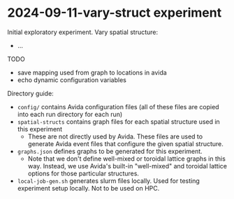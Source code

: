 # 2024-09-11-vary-struct experiment

Initial exploratory experiment. Vary spatial structure:

- ...

TODO

- save mapping used from graph to locations in avida
- echo dynamic configuration variables

Directory guide:

- `config/` contains Avida configuration files (all of these files are copied into each run directory for each run)
- `spatial-structs` contains graph files for each spatial structure used in this experiment
  - These are not directly used by Avida. These files are used to generate Avida event files that configure the given spatial structure.
- `graphs.json` defines graphs to be generated for this experiment.
  - Note that we don't define well-mixed or toroidal lattice graphs in this way. Instead, we use Avida's built-in "well-mixed" and toroidal lattice options for those particular structures.
- `local-job-gen.sh` generates slurm files locally. Used for testing experiment setup locally. Not to be used on HPC.